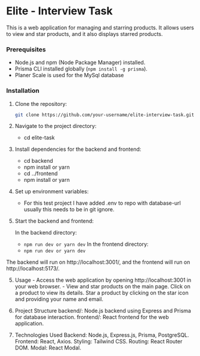 # Elite - Interview Task

This is a web application for managing and starring products. It allows users to view and star products, and it also displays starred products.

### Prerequisites

- Node.js and npm (Node Package Manager) installed.
- Prisma CLI installed globally (`npm install -g prisma`).
- Planer Scale is used for the MySql database

### Installation

1. Clone the repository:

   ```bash
   git clone https://github.com/your-username/elite-interview-task.git
   ```

1. Navigate to the project directory:

   - cd elite-task

1. Install dependencies for the backend and frontend:

   - cd backend
   - npm install or yarn
   - cd ../frontend
   - npm install or yarn

1. Set up environment variables:

   - For this test project I have added .env to repo with database-url usually this needs to be in git ignore.

1. Start the backend and frontend:

   In the backend directory:

   - `npm run dev or yarn dev`
     In the frontend directory:
   - `npm run dev or yarn dev`

The backend will run on http://localhost:3001/, and the frontend will run on http://localhost:5173/.

5. Usage - Access the web application by opening http://localhost:3001 in your web browser. - View and star products on the main page.
   Click on a product to view its details.
   Star a product by clicking on the star icon and providing your name and email.

6. Project Structure
   backend/: Node.js backend using Express and Prisma for database interaction.
   frontend/: React frontend for the web application.

7. Technologies Used
   Backend: Node.js, Express.js, Prisma, PostgreSQL.
   Frontend: React, Axios.
   Styling: Tailwind CSS.
   Routing: React Router DOM.
   Modal: React Modal.
